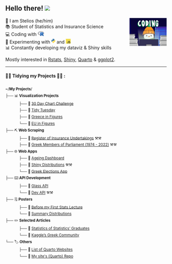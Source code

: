 <h2> Hello there! <img src="https://media.giphy.com/media/kCMry3iScFtypKZXWn/giphy.gif" height = "30"></h2>
<img align="right" src="images/penguin_coding.gif" width = "23%"></h1>


👋  I am Stelios (he/him) <br>
📚  Student of Statistics and Insurance Science <br>
💻  Coding with <img src="images/R-logo.svg" height = "15"> <br>
🧪  Experimenting with <img src="images/python-logo.svg" height = "15"> and <img src="images/js-logo.png" height = "15"> <br>
📊  Constantly developing my dataviz & Shiny skills

Mostly interested in [Rstats](https://www.r-project.org/), [Shiny](https://shiny.posit.co/), [Quarto](https://github.com/quarto-dev/quarto-cli) & [ggplot2](https://ggplot2.tidyverse.org/).
<br>
<hr>

#### 🧹🧹 Tidying my Projects 🧹🧹 :
<sub> ~/<b>My Projects</b>/</sub><br>
<sub> ├── 📊 <b>Visualization Projects</b></sub><br>
<sub>  &nbsp;&nbsp;&nbsp;&nbsp;&nbsp;&nbsp;&nbsp;&nbsp;&nbsp;&nbsp;&nbsp;&nbsp; ├── 📁 [30 Day Chart Challenge](https://github.com/stesiam/30DayChartChallenge)</sub> <br>
<sub>  &nbsp;&nbsp;&nbsp;&nbsp;&nbsp;&nbsp;&nbsp;&nbsp;&nbsp;&nbsp;&nbsp;&nbsp; ├── 📁 [Tidy Tuesday](https://github.com/stesiam/tidytuesday)</sub> <br>
<sub>  &nbsp;&nbsp;&nbsp;&nbsp;&nbsp;&nbsp;&nbsp;&nbsp;&nbsp;&nbsp;&nbsp;&nbsp; ├── 📁 [Greece in Figures](https://github.com/stesiam/Greece-In-Figures) </sub> <br>
<sub>  &nbsp;&nbsp;&nbsp;&nbsp;&nbsp;&nbsp;&nbsp;&nbsp;&nbsp;&nbsp;&nbsp;&nbsp; └── 📁 [EU in Figures](https://github.com/stesiam/EU-In-Figures) </sub> <br>
<sub> ├── ⛏️ <b>Web Scraping</b></sub><br>
<sub>  &nbsp;&nbsp;&nbsp;&nbsp;&nbsp;&nbsp;&nbsp;&nbsp;&nbsp;&nbsp;&nbsp;&nbsp; ├── 📁 [Register of Insurance Undertakings]() ⚒️⚒️ </sub> <br>
<sub>  &nbsp;&nbsp;&nbsp;&nbsp;&nbsp;&nbsp;&nbsp;&nbsp;&nbsp;&nbsp;&nbsp;&nbsp; ├── 📁 [Greek Members of Parliament (1974 - 2022)]() ⚒️⚒️ </sub> <br>
<sub> ├── 🌐 <b>Web Apps</b></sub><br>
<sub>  &nbsp;&nbsp;&nbsp;&nbsp;&nbsp;&nbsp;&nbsp;&nbsp;&nbsp;&nbsp;&nbsp;&nbsp; ├── 📁 [Ageing Dashboard](https://github.com/stesiam/AgeingDashboard) </sub> <br>
<sub>  &nbsp;&nbsp;&nbsp;&nbsp;&nbsp;&nbsp;&nbsp;&nbsp;&nbsp;&nbsp;&nbsp;&nbsp; ├── 📁 [Shiny Distributions](https://github.com/stesiam/AgeingDashboard) ⚒️⚒️</sub> <br>
<sub>  &nbsp;&nbsp;&nbsp;&nbsp;&nbsp;&nbsp;&nbsp;&nbsp;&nbsp;&nbsp;&nbsp;&nbsp; └── 📁 [Greek Elections App](https://github.com/stesiam/Greek-Elections-App) </sub> <br>
<sub> ├── ⌨️ <b>API Development</b></sub><br>
<sub>  &nbsp;&nbsp;&nbsp;&nbsp;&nbsp;&nbsp;&nbsp;&nbsp;&nbsp;&nbsp;&nbsp;&nbsp; ├── 📁 [Glass API](https://github.com/stesiam/GlassAPI) </sub> <br>
<sub>  &nbsp;&nbsp;&nbsp;&nbsp;&nbsp;&nbsp;&nbsp;&nbsp;&nbsp;&nbsp;&nbsp;&nbsp; └── 📁 [Dev API](https://github.com/stesiam/GlassAPI) ⚒️⚒️ </sub><br>
<sub> ├── 🗒️ <b>Posters</b></sub><br>
<sub>  &nbsp;&nbsp;&nbsp;&nbsp;&nbsp;&nbsp;&nbsp;&nbsp;&nbsp;&nbsp;&nbsp;&nbsp; ├── 📁 [Before my First Stats Lecture](https://github.com/stesiam/posterMaths) </sub><br>
<sub>  &nbsp;&nbsp;&nbsp;&nbsp;&nbsp;&nbsp;&nbsp;&nbsp;&nbsp;&nbsp;&nbsp;&nbsp; └──  📁 [Summary Distributions](https://github.com/stesiam/Summary-Distributions)</sub><br>
<sub> ├── ✏️ <b>Selected Articles</b></sub><br>
<sub>  &nbsp;&nbsp;&nbsp;&nbsp;&nbsp;&nbsp;&nbsp;&nbsp;&nbsp;&nbsp;&nbsp;&nbsp; ├── 📁 [Statistics of Statistics’ Graduates](https://www.stesiam.com/english/2023-07-23-Graduates-of-Statistics/2023-07-23-Graduates-of-Statistics.html) </sub><br>
<sub>  &nbsp;&nbsp;&nbsp;&nbsp;&nbsp;&nbsp;&nbsp;&nbsp;&nbsp;&nbsp;&nbsp;&nbsp; └──  📁 [Kaggle’s Greek Community](https://www.stesiam.com/english/2023-05-06-Kaggle-Greek-Community/2023-05-06-Kaggle-Greek-Community.html) </sub><br>
<sub> └── 🏷️ <b>Others</b></sub><br>
<sub>  &nbsp;&nbsp;&nbsp;&nbsp;&nbsp;&nbsp;&nbsp;&nbsp;&nbsp;&nbsp;&nbsp;&nbsp; ├── 📁 [List of Quarto Websites](https://github.com/stesiam/Quarto-Websites) </sub><br>
<sub>  &nbsp;&nbsp;&nbsp;&nbsp;&nbsp;&nbsp;&nbsp;&nbsp;&nbsp;&nbsp;&nbsp;&nbsp; └──  📁 [My site's (Quarto) Repo](https://github.com/stesiam,github.io/stesiam,github.io) </sub><br>

